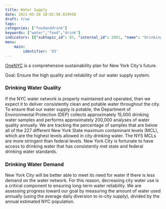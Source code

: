 ```yaml
---
title: Water Supply
date: 2021-05-28 18:02:58.819938
draft: true
tags: 
categories: ["foodanddrink"]
keywords: ["water","food","drink"]
indicators: [{"subtopic_id": 85, "internal_id": 2001, "name": "Drinking Water Demand", "URL": "https://a816-dohbesp.nyc.gov/IndicatorPublic/VisualizationData.aspx?id=2001,719b87,85,Summarize"}, {"subtopic_id": 85, "internal_id": 2009, "name": "Drinking Water Quality", "URL": "https://a816-dohbesp.nyc.gov/IndicatorPublic/VisualizationData.aspx?id=2009,719b87,85,Summarize"}]
menu:
    main:
        identifier: '03'
---
```


[OneNYC](http://www1.nyc.gov/html/onenyc/index.html) is a comprehensive sustainability plan for New York City's future.

Goal: Ensure the high quality and reliability of our water supply system.

### Drinking Water Quality

If the NYC water network is properly maintained and operated, then we expect it to deliver consistently clean and potable water throughout the city. To ensure that our water supply is potable, the Department of Environmental Protection (DEP) collects approximately 15,000 drinking water samples and performs approximately 200,000 analyses of water quality annually. We are tracking the percentage of samples that are below all of the 227 different New York State maximum contaminant levels (MCL), which are the highest levels allowed in city drinking water. The NYS MCLs are more stringent than federal levels. New York City is fortunate to have access to drinking water that has consistently met state and federal drinking water standards.

### Drinking Water Demand

New York City will be better able to meet its need for water if there is less demand on the water network. For this reason, decreasing city water use is a critical component to ensuring long-term water reliability. We are assessing progress toward our goal by measuring the amount of water used annually (using the average daily diversion to in-city supply), divided by the annual estimated NYC population.